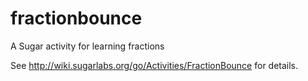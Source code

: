 fractionbounce
==============

A Sugar activity for learning fractions

See http://wiki.sugarlabs.org/go/Activities/FractionBounce for details.
